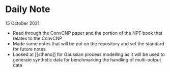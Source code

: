 # Daily Note

15 October 2021

- Read through the ConvCNP paper and the portion of the NPF book that relates to the ConvCNP
- Made some notes that will be put on the repository and set the standard for future notes
- Looked at [[stheno]] for Gaussian process modelling as it will be used to generate synthetic data for benchmarking the handling of multi-output data